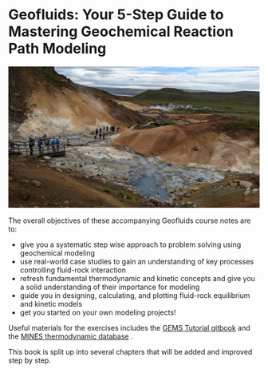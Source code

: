 # Geofluids: Your 5-Step Guide to Mastering Geochemical Reaction Path Modeling

![cover](./images/Krisuvik-Iceland.jpg)

The overall objectives of these accompanying Geofluids course notes are to:
- give you a systematic step wise approach to problem solving using geochemical modeling
- use real-world case studies to gain an understanding of key processes controlling fluid-rock interaction
- refresh fundamental thermodynamic and kinetic concepts and give you a solid understanding of their importance for modeling 
- guide you in designing, calculating, and plotting fluid-rock equilibrium and kinetic models 
- get you started on your own modeling projects!

Useful materials for the exercises includes the [GEMS Tutorial gitbook](https://apgysi.github.io/gems-mines-tutorial/) and the [MINES thermodynamic database](https://geoinfo.nmt.edu/mines-tdb) .

This book is split up into several chapters that will be added and improved step by step.

```{tableofcontents}
```
